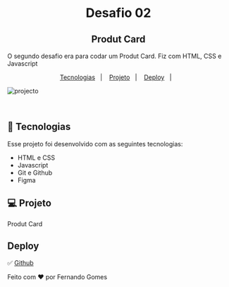 <h1 align="center"> Desafio 02</h1>

<h2 align="center"> Produt Card </h2>

<p align="center">

O segundo desafio era para codar um Produt Card. Fiz com HTML, CSS e Javascript
</p>

<p align="center">
  <a href="#-tecnologias">Tecnologias</a>&nbsp;&nbsp;&nbsp;|&nbsp;&nbsp;&nbsp;
  <a href="#-projeto">Projeto</a>&nbsp;&nbsp;&nbsp;|&nbsp;&nbsp;&nbsp;
  <a href="#deploy">Deploy</a>&nbsp;&nbsp;&nbsp;|&nbsp;&nbsp;&nbsp;
</p>

![projecto](https://user-images.githubusercontent.com/59961857/213882336-7edb412c-cced-410e-bc4b-f359343c1a1f.jpg)

<br>



## 🚀 Tecnologias

Esse projeto foi desenvolvido com as seguintes tecnologias:

- HTML e CSS
- Javascript
- Git e Github
- Figma

## 💻 Projeto

Produt Card


## Deploy 
✅ [Github](https://fernandogomesfg.github.io/produt-card-boraCodar/)



Feito com ♥ por Fernando Gomes
